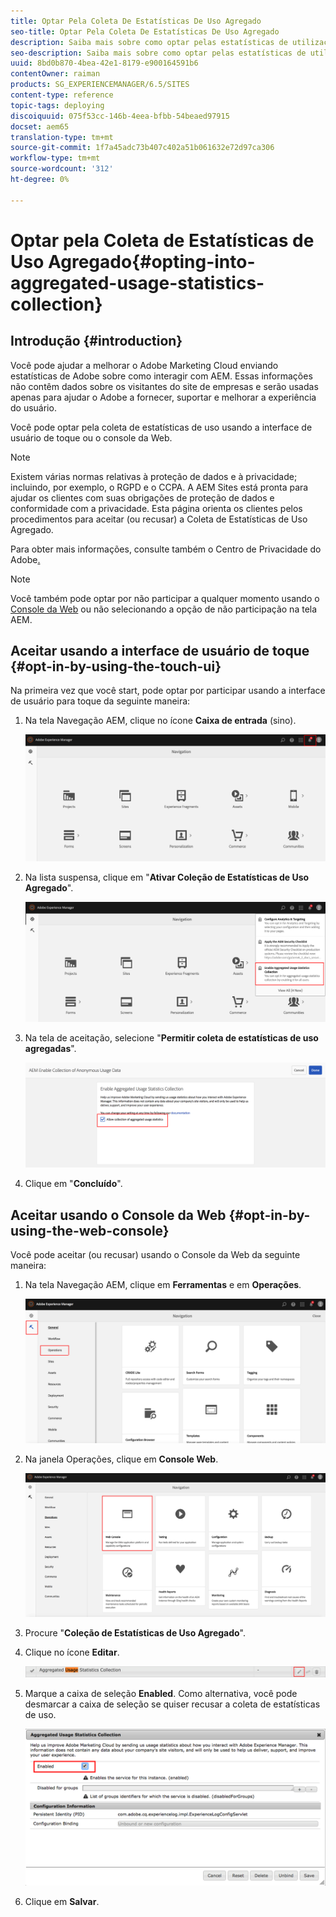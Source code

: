 ```yaml
---
title: Optar Pela Coleta De Estatísticas De Uso Agregado
seo-title: Optar Pela Coleta De Estatísticas De Uso Agregado
description: Saiba mais sobre como optar pelas estatísticas de utilização agregada.
seo-description: Saiba mais sobre como optar pelas estatísticas de utilização agregada.
uuid: 8bd0b870-4bea-42e1-8179-e900164591b6
contentOwner: raiman
products: SG_EXPERIENCEMANAGER/6.5/SITES
content-type: reference
topic-tags: deploying
discoiquuid: 075f53cc-146b-4eea-bfbb-54beaed97915
docset: aem65
translation-type: tm+mt
source-git-commit: 1f7a45adc73b407c402a51b061632e72d97ca306
workflow-type: tm+mt
source-wordcount: '312'
ht-degree: 0%

---
```



# Optar pela Coleta de Estatísticas de Uso Agregado{#opting-into-aggregated-usage-statistics-collection}

## Introdução {#introduction}

Você pode ajudar a melhorar o Adobe Marketing Cloud enviando estatísticas de Adobe sobre como interagir com AEM. Essas informações não contêm dados sobre os visitantes do site de empresas e serão usadas apenas para ajudar o Adobe a fornecer, suportar e melhorar a experiência do usuário.

Você pode optar pela coleta de estatísticas de uso usando a interface de usuário de toque ou o console da Web.

>[!NOTE]
>
>Existem várias normas relativas à proteção de dados e à privacidade; incluindo, por exemplo, o RGPD e o CCPA. A AEM Sites está pronta para ajudar os clientes com suas obrigações de proteção de dados e conformidade com a privacidade. Esta página orienta os clientes pelos procedimentos para aceitar (ou recusar) a Coleta de Estatísticas de Uso Agregado.
>
>Para obter mais informações, consulte também o Centro de Privacidade do Adobe[.](https://www.adobe.com/privacy.html)

>[!NOTE]
>
>Você também pode optar por não participar a qualquer momento usando o [Console da Web](/help/sites-deploying/opt-in-aggregated-usage-statistics.md#opt-in-by-using-the-web-console) ou não selecionando a opção de não participação na tela AEM.

## Aceitar usando a interface de usuário de toque {#opt-in-by-using-the-touch-ui}

Na primeira vez que você start, pode optar por participar usando a interface de usuário para toque da seguinte maneira:

1. Na tela Navegação AEM, clique no ícone **Caixa de entrada** (sino).

   ![usage_statistical_navigationscreen](assets/usage_statisticsnavigationscreen.png)

1. Na lista suspensa, clique em &quot;**Ativar Coleção de Estatísticas de Uso Agregado**&quot;.

   ![usage_statistical_navigationscreen2](assets/usage_statisticsnavigationscreen2.png)

1. Na tela de aceitação, selecione &quot;**Permitir coleta de estatísticas de uso agregadas**&quot;.

   ![usage_statistics-opt-creen](assets/usage_statisticsopt-inscreen.png)

1. Clique em &quot;**Concluído**&quot;.

## Aceitar usando o Console da Web {#opt-in-by-using-the-web-console}

Você pode aceitar (ou recusar) usando o Console da Web da seguinte maneira:

1. Na tela Navegação AEM, clique em **Ferramentas** e em **Operações**.

   ![usage_statistics sopsdashboard](assets/usage_statisticsopsdashboard.png)

1. Na janela Operações, clique em **Console Web**.

   ![usage_statistical_webconsole](assets/usage_statisticswebconsole.png)

1. Procure &quot;**Coleção de Estatísticas de Uso Agregado**&quot;.
1. Clique no ícone **Editar**.

   ![usage_statistical_collectionedit](assets/usage_statisticscollectionedit.png)

1. Marque a caixa de seleção **Enabled**. Como alternativa, você pode desmarcar a caixa de seleção se quiser recusar a coleta de estatísticas de uso.

   ![usage_statisticsselect](assets/usage_statisticsselect.png)

1. Clique em **Salvar**.

